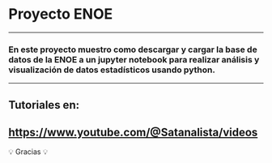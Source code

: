 # Proyecto ENOE
---
### En este proyecto muestro como descargar y cargar la base de datos de la ENOE a un jupyter notebook para realizar análisis y visualización de datos estadísticos usando python.
---
## Tutoriales en:
https://www.youtube.com/@Satanalista/videos
---
💡 Gracias 💡

